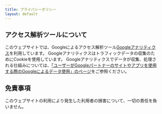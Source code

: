 ```yaml
---
title: プライバシーポリシー
layout: default
---
```


## アクセス解析ツールについて

このウェブサイトでは、Googleによるアクセス解析ツール[Googleアナリティクス](https://analytics.google.com/analytics/web/)を利用しています。
Googleアナリティクスはトラフィックデータの収集のためにCookieを使用しています。
Googleアナリティクスでデータが収集、処理される仕組みについては、[「ユーザーがGoogleパートナーのサイトやアプリを使用する際のGoogleによるデータ使用」のページ](https://www.google.com/intl/ja/policies/privacy/partners/)をご参照ください。

## 免責事項

このウェブサイトの利用により発生した利用者の損害について、一切の責任を負いません。
